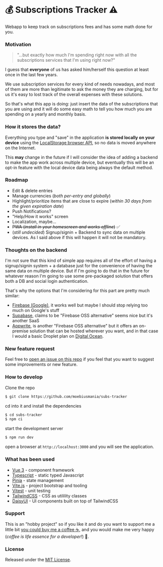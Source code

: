 # 💰 Subscriptions Tracker ⚠️

Webapp to keep track on subscriptions fees and has some math done for you.

### Motivation

> "...but exactly how much I'm spending right now with all the subscriptions services that I'm using right now?"

I guess that **everyone** of us has asked him/herself this question at least once in the last few years.

We use subscription services for every kind of needs nowadays, and most of them are more than legitimate to ask the money they are charging, but for us it's easy to lost track of the overall expenses with these solutions.

So that's what this app is doing: just insert the data of the subscriptions that you are using and it will do some easy math to tell you how much you are spending on a yearly and monthly basis.

### How it stores the data?

Everything you type and "save" in the application **is stored locally on your device** using the [LocalStorage browser API](https://developer.mozilla.org/en-US/docs/Web/API/Window/localStorage), so no data is moved anywhere on the Internet.

This **may** change in the future if I will consider the idea of adding a backend to make the app work across multiple device, but eventually this will be an opt-in feature with the local device data being always the default method.

### Roadmap

- Edit & delete entries
- Manage currencies (_both per-entry and globally_)
- Highlight/prioritize items that are close to expire (_within 30 days from the given expiration date_)
- Push Notifications?
- "Help/How it works" screen
- Localization, maybe...
- ~~PWA (_install in your homescreen and works offline_)~~ ✅
- (_still undecided_) Signup/signin + Backend to sync data on multiple devices. As I said above if this will happen it will not be mandatory.

### Thoughts on the backend

I'm not sure that this kind of simple app requires all of the effort of having a signup/signin system + a database just for the convenience of having the same data on multiple device. But if I'm going to do that in the future for whatever reason I'm going to use some pre-packaged solution that offers both a DB and social login authentication.

That's why the options that I'm considering for this part are pretty much similar:

- [Firebase (Google)](https://firebase.google.com/), it works well but maybe I should stop relying too much on Google's stuff
- [Supabase](https://supabase.com/), claims to be "Firebase OSS alternative" seems nice but it's another SaaS
- [Appwrite](https://appwrite.io/), is another "Firebase OSS alternative" but it offers an on-premise solution that can be hosted wherever you want, and in that case I would a basic Droplet plan on [Digital Ocean](https://www.digitalocean.com/).

### New feature request

Feel free to [open an issue on this repo](https://github.com/moebiusmania/subs-tracker/issues) if you feel that you want to suggest some improvements or new feature.

### How to develop

Clone the repo

```bash
$ git clone https://github.com/moebiusmania/subs-tracker
```

cd into it and install the dependencies

```bash
$ cd subs-tracker
$ npm ci
```

start the development server

```bash
$ npm run dev
```

open a browser at `http://localhost:3000` and you will see the application.

### What has been used

- [Vue 3](https://vuejs.org/) - component framework
- [Typescript](https://www.typescriptlang.org/) - static typed Javascript
- [Pinia](https://pinia.vuejs.org/) - state management
- [Vite.js](https://vitejs.dev/) - project bootstrap and tooling
- [Vitest](https://vitest.dev/) - unit testing
- [TailwindCSS](https://tailwindcss.com/) - CSS as utilility classes
- [DaisyUI](https://daisyui.com/) - UI components built on top of TailwindCSS

### Support

This is an "hobby project" so if you like it and do you want to support me a little bit [you could buy me a coffee ☕](https://www.buymeacoffee.com/moebiusmania), and you would make me very happy (_coffee is life essence for a developer!_) 🥳.

### License

Released under the [MIT License](LICENSE).
